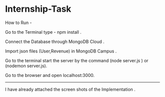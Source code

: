 # Internship-Task


How to Run -

Go to the Terminal type -   npm install . 

Connect the Database through  MongoDB Cloud .

Import json files (User,Revenue) in MongoDB Campus .

Go to the terminal start the server by the command (node server.js ) or (nodemon server.js).

Go to the browser and open localhost:3000.

-------------------------------------------------------------------------------------------------------------------------------------

I have already attached the screen shots of the Implementation .


